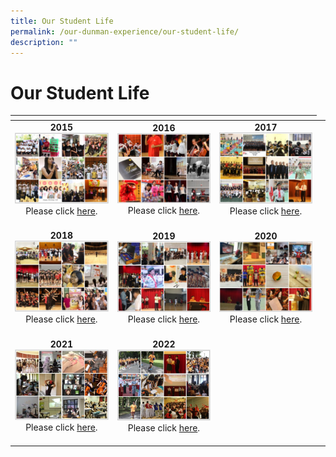 ```yaml
---
title: Our Student Life
permalink: /our-dunman-experience/our-student-life/
description: ""
---
```


# Our Student Life
<table>
<thead>
  <tr>
    <th></th>
    <th></th>
    <th></th>
  </tr>
</thead>
<tbody>
  <tr>
    <td style="text-align: center;"><strong>2015</strong><img src="/images/Our%20Student%20Life/2015.png" alt="2015.PNG"><BR>Please click <a href="https://www.flickr.com/photos/dunmansecondary/collections/72157650202286507/" target="_blank">here</a>.<br><br></td>
    <td style="text-align: center;"><strong>2016</strong><img src="/images/Our%20Student%20Life/2016.png" alt="2016.PNG"><BR>Please click <a href="https://www.flickr.com/photos/dunmansecondary/collections/72157661893601593/" target="_blank">here</a>.<br><br></td>
    <td style="text-align: center;"><strong>2017</strong><img src="/images/Our%20Student%20Life/2017.png" alt="2017.PNG"><br>Please click <a href="https://www.flickr.com/photos/dunmansecondary/collections/72157676416368984/" target="_blank">here</a>.<br><br></td>
  </tr>
  <tr>
    <td style="text-align: center;"><strong>2018</strong><img src="/images/Our%20Student%20Life/2018.png" alt="2018.PNG"><br>Please click <a href="https://www.flickr.com/photos/dunmansecondary/collections/72157711370788906/" target="_blank">here</a>.<br><br></td>
    <td style="text-align: center;"><strong>2019</strong><img src="/images/Our%20Student%20Life/2019.png" alt="2019.PNG"><br>Please click <a href="https://www.flickr.com/photos/dunmansecondary/collections/72157711371341647/" target="_blank">here</a>.<br><br></td>
    <td style="text-align: center;"><strong>2020</strong><img src="/images/Our%20Student%20Life/2020.png" alt="2020.PNG"><br>Please click <a href="https://www.flickr.com/photos/dunmansecondary/collections/72157717046618511/" target="_blank">here</a>.<br><br></td>
  </tr>
  <tr>
    <td style="text-align: center;"><strong>2021</strong><img src="/images/Our%20Student%20Life/2021.png" alt="2021.JPG"><br>Please click <a href="https://www.flickr.com/photos/dunmansecondary/collections/72157719745220144/" target="_blank">here</a>.<br><br></td>
 <td style="text-align: center;"><strong>2022</strong><img src="/images/Our%20Student%20Life/2022.png" alt="2022.png"><br>Please click <a href="https://www.flickr.com/photos/dunmansecondary/collections/72157721180438009/" target="_blank">here</a>.<br><br></td>
    <td> <br><br></td>
    <td> <br></td>
  </tr>
</tbody>
</table>